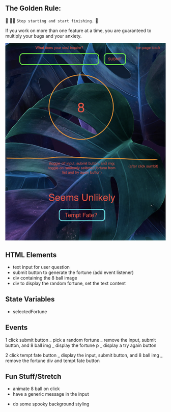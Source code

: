 ## The Golden Rule:

🦸 🦸‍♂️ `Stop starting and start finishing.` 🏁

If you work on more than one feature at a time, you are guaranteed to multiply your bugs and your anxiety.

![Wireframe](wireframe.png)

## HTML Elements

-   text input for user question
-   submit button to generate the fortune (add event listener)
-   div containing the 8 ball image
-   div to display the random fortune, set the text content

## State Variables

-   selectedFortune

## Events

1 click submit button
_ pick a random fortune
_ remove the input, submit button, and 8 ball img
_ display the fortune p
_ display a try again button

2 click tempt fate button
_ display the input, submit button, and 8 ball img
_ remove the fortune div and tempt fate button

## Fun Stuff/Stretch

-   animate 8 ball on click
-   have a generic message in the input

*   do some spooky background styling
